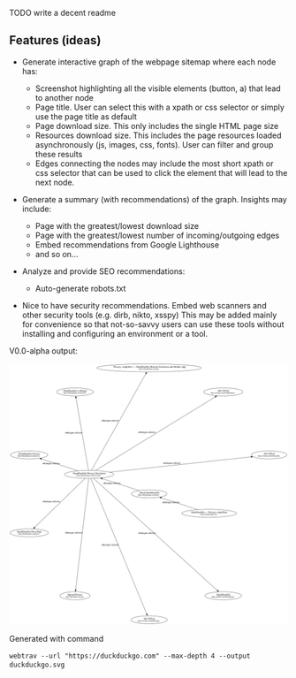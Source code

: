 
TODO write a decent readme

## Features (ideas)

- Generate interactive graph of the webpage sitemap where each node has:
  - Screenshot highlighting all the visible elements (button, a) that lead to another node
  - Page title. User can select this with a xpath or css selector or simply use the page title as default
  - Page download size. This only includes the single HTML page size 
  - Resources download size. This includes the page resources loaded asynchronously (js, images, css, fonts). User can filter and group these results
  - Edges connecting the nodes may include the most short xpath or css selector that can be used to click the element that will lead to the next node.

- Generate a summary (with recommendations) of the graph. Insights may include:
  - Page with the greatest/lowest download size
  - Page with the greatest/lowest number of incoming/outgoing edges
  - Embed recommendations from Google Lighthouse 
  - and so on...

- Analyze and provide SEO recommendations:
  - Auto-generate robots.txt

- Nice to have security recommendations. Embed web scanners and other security tools (e.g. dirb, nikto, xsspy)
This may be added mainly for convenience so that not-so-savvy users can use these tools without installing and configuring an environment or a tool.

V0.0-alpha output:

![Graph](duckduckgo.svg)

Generated with command

```shell
webtrav --url "https://duckduckgo.com" --max-depth 4 --output duckduckgo.svg
```